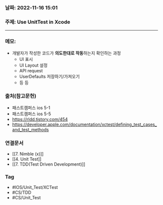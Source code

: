 ### 날짜: 2022-11-16 15:01

### 주제: Use UnitTest in Xcode
---
### 메모: 
- 개발자가 작성한 코드가 **의도한대로 작동**하는지 확인하는 과정
	- UI 표시
	- UI Layout 설정 
	- API request
	- UserDefaults 저장하기/가져오기 
	- 등 등

### 출처(참고문헌) 
- 패스트캠퍼스 ios 5-1
- 패스트캠퍼스 ios 5-5
- https://rldd.tistory.com/454
- https://developer.apple.com/documentation/xctest/defining_test_cases_and_test_methods
### 연결문서 
- [[7. Nimble (x)]]
- [[4. Unit Test]]
- [[7. TDD(Test Driven Development)]]
### Tag
- #IOS/Unit_Test/XCTest
- #CS/TDD 
- #CS/Unit_Test 
